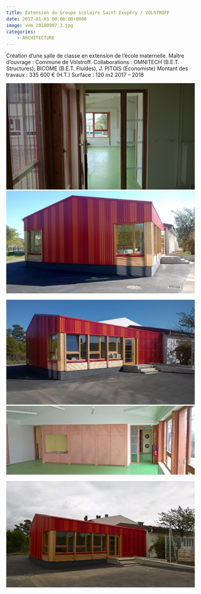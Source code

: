 ```yaml
---
title: Extension du Groupe scolaire Saint Exupéry / VOLSTROFF
date: 2017-01-01 00:00:00+0000
image: vem_20180907_3.jpg
categories:
    - ARCHITECTURE
---
```


Création d’une salle de classe en extension de l’école
            maternelle.
            Maître d’ouvrage : Commune de Volstroff.
            Collaborations : OMNITECH (B.E.T. Structures), BICOME (B.E.T. Fluides), J. PITOIS
            (Économiste)
            Montant des travaux : 335 600 € (H.T.) Surface : 120 m2
            2017 – 2018


![Image 1](vem_20180907_3.jpg) ![Image 2](vem_panorama_2.jpg)

![Image 3](vem_panorama_1_2.jpg) ![Image 4](vem_2018_1.jpg)

![Image 5](vem_20180907.jpg)

